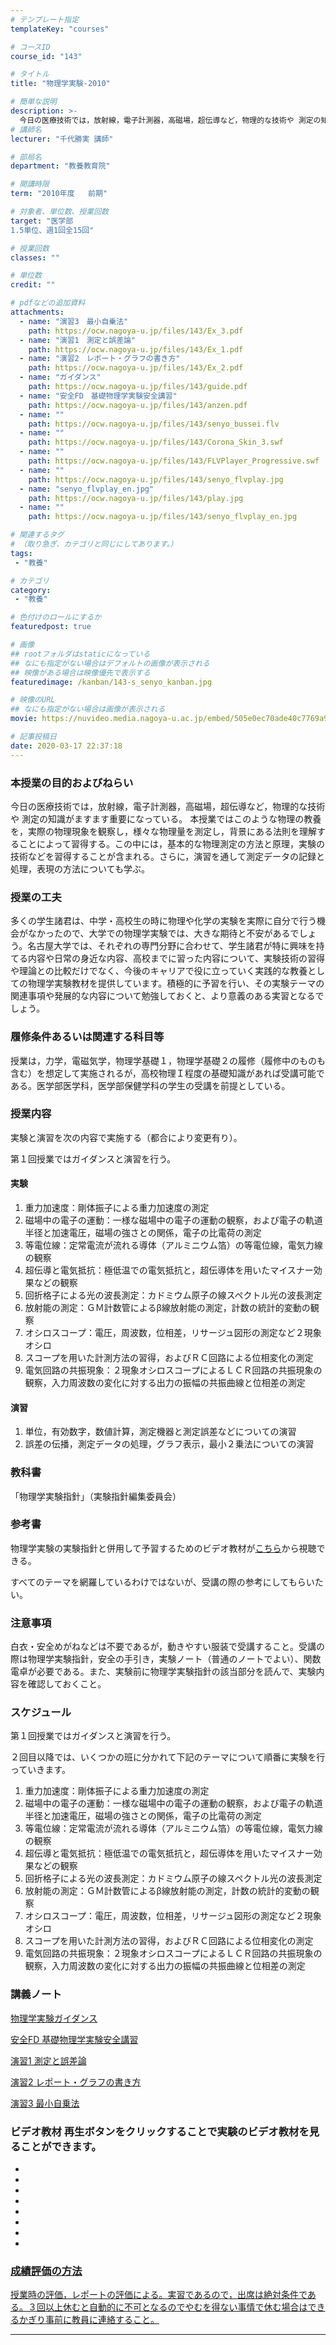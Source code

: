 ```yaml
---
# テンプレート指定
templateKey: "courses"

# コースID
course_id: "143"

# タイトル
title: "物理学実験-2010"

# 簡単な説明
description: >-
  今日の医療技術では，放射線，電子計測器，高磁場，超伝導など，物理的な技術や 測定の知識がますます重要になっている。 本授業ではこのような物理の教養を，実際の物理現象を観察し，様々な物理量を測定し，背景にある法則を理解することによって習得する。この中には，基本的な物理測定の方法と原理，実験の技術などを習得することが含まれる。さらに，演習を通して測定データの記録と処理，表現の方法についても学ぶ。 ....
# 講師名
lecturer: "千代勝実 講師"

# 部局名
department: "教養教育院"

# 開講時限
term: "2010年度	前期"

# 対象者、単位数、授業回数
target: "医学部
1.5単位、週1回全15回"

# 授業回数
classes: ""

# 単位数
credit: ""

# pdfなどの追加資料
attachments:
  - name: "演習3　最小自乗法" 
    path: https://ocw.nagoya-u.jp/files/143/Ex_3.pdf
  - name: "演習1　測定と誤差論" 
    path: https://ocw.nagoya-u.jp/files/143/Ex_1.pdf
  - name: "演習2　レポート・グラフの書き方" 
    path: https://ocw.nagoya-u.jp/files/143/Ex_2.pdf
  - name: "ガイダンス" 
    path: https://ocw.nagoya-u.jp/files/143/guide.pdf
  - name: "安全FD　基礎物理学実験安全講習" 
    path: https://ocw.nagoya-u.jp/files/143/anzen.pdf
  - name: "" 
    path: https://ocw.nagoya-u.jp/files/143/senyo_bussei.flv
  - name: "" 
    path: https://ocw.nagoya-u.jp/files/143/Corona_Skin_3.swf
  - name: "" 
    path: https://ocw.nagoya-u.jp/files/143/FLVPlayer_Progressive.swf
  - name: "" 
    path: https://ocw.nagoya-u.jp/files/143/senyo_flvplay.jpg
  - name: "senyo_flvplay_en.jpg" 
    path: https://ocw.nagoya-u.jp/files/143/play.jpg
  - name: "" 
    path: https://ocw.nagoya-u.jp/files/143/senyo_flvplay_en.jpg

# 関連するタグ
# （取り急ぎ、カテゴリと同じにしてあります。）
tags:
 - "教養"

# カテゴリ
category:
 - "教養"

# 色付けのロールにするか
featuredpost: true

# 画像
## rootフォルダはstaticになっている
## なにも指定がない場合はデフォルトの画像が表示される
## 映像がある場合は映像優先で表示する
featuredimage: /kanban/143-s_senyo_kanban.jpg

# 映像のURL
## なにも指定がない場合は画像が表示される
movie: https://nuvideo.media.nagoya-u.ac.jp/embed/505e0ec70ade40c7769a9797c0a05c1e2945a846

# 記事投稿日
date: 2020-03-17 22:37:18
---
```


### 本授業の目的およびねらい

今日の医療技術では，放射線，電子計測器，高磁場，超伝導など，物理的な技術や 測定の知識がますます重要になっている。 本授業ではこのような物理の教養を，実際の物理現象を観察し，様々な物理量を測定し，背景にある法則を理解することによって習得する。この中には，基本的な物理測定の方法と原理，実験の技術などを習得することが含まれる。さらに，演習を通して測定データの記録と処理，表現の方法についても学ぶ。


### 授業の工夫

多くの学生諸君は、中学・高校生の時に物理や化学の実験を実際に自分で行う機会がなかったので、大学での物理学実験では、大きな期待と不安があるでしょう。名古屋大学では、それぞれの専門分野に合わせて、学生諸君が特に興味を持てる内容や日常の身近な内容、高校までに習った内容について、実験技術の習得や理論との比較だけでなく、今後のキャリアで役に立っていく実践的な教養としての物理学実験教材を提供しています。積極的に予習を行い、その実験テーマの関連事項や発展的な内容について勉強しておくと、より意義のある実習となるでしょう。







### 履修条件あるいは関連する科目等

授業は，力学，電磁気学，物理学基礎１，物理学基礎２の履修（履修中のものも含む）を想定して実施されるが，高校物理Ｉ程度の基礎知識があれば受講可能である。医学部医学科，医学部保健学科の学生の受講を前提としている。

### 授業内容

実験と演習を次の内容で実施する（都合により変更有り）。

第１回授業ではガイダンスと演習を行う。

#### 実験

1. 重力加速度：剛体振子による重力加速度の測定
2. 磁場中の電子の運動：一様な磁場中の電子の運動の観察，および電子の軌道半径と加速電圧，磁場の強さとの関係，電子の比電荷の測定
3. 等電位線：定常電流が流れる導体（アルミニウム箔）の等電位線，電気力線の観察
4. 超伝導と電気抵抗：極低温での電気抵抗と，超伝導体を用いたマイスナー効果などの観察
5. 回折格子による光の波長測定：カドミウム原子の線スペクトル光の波長測定
6. 放射能の測定：ＧＭ計数管によるβ線放射能の測定，計数の統計的変動の観察
7. オシロスコープ：電圧，周波数，位相差，リサージュ図形の測定など２現象オシロ
8. スコープを用いた計測方法の習得，およびＲＣ回路による位相変化の測定
9. 電気回路の共振現象：２現象オシロスコープによるＬＣＲ回路の共振現象の観察，入力周波数の変化に対する出力の振幅の共振曲線と位相差の測定

#### 演習

1. 単位，有効数字，数値計算，測定機器と測定誤差などについての演習
2. 誤差の伝播，測定データの処理，グラフ表示，最小２乗法についての演習

### 教科書

「物理学実験指針」（実験指針編集委員会）

### 参考書

物理学実験の実験指針と併用して予習するためのビデオ教材が[こちら](http://olms.media.nagoya-u.ac.jp/pex/)から視聴できる。

すべてのテーマを網羅しているわけではないが、受講の際の参考にしてもらいたい。

### 注意事項

白衣・安全めがねなどは不要であるが，動きやすい服装で受講すること。受講の際は物理学実験指針，安全の手引き，実験ノート（普通のノートでよい）、関数電卓が必要である。また、実験前に物理学実験指針の該当部分を読んで、実験内容を確認しておくこと。


<h3>スケジュール</h3>

<p>第１回授業ではガイダンスと演習を行う。</p>

<p>２回目以降では、いくつかの班に分かれて下記のテーマについて順番に実験を行っていきます。</p>

<ol>
<li>重力加速度：剛体振子による重力加速度の測定</li>
<li>磁場中の電子の運動：一様な磁場中の電子の運動の観察，および電子の軌道半径と加速電圧，磁場の強さとの関係，電子の比電荷の測定</li>
<li>等電位線：定常電流が流れる導体（アルミニウム箔）の等電位線，電気力線の観察</li>
<li>超伝導と電気抵抗：極低温での電気抵抗と，超伝導体を用いたマイスナー効果などの観察</li>
<li>回折格子による光の波長測定：カドミウム原子の線スペクトル光の波長測定</li>
<li>放射能の測定：ＧＭ計数管によるβ線放射能の測定，計数の統計的変動の観察</li>
<li>オシロスコープ：電圧，周波数，位相差，リサージュ図形の測定など２現象オシロ</li>
<li>スコープを用いた計測方法の習得，およびＲＣ回路による位相変化の測定</li>
<li>電気回路の共振現象：２現象オシロスコープによるＬＣＲ回路の共振現象の観察，入力周波数の変化に対する出力の振幅の共振曲線と位相差の測定</li>
</ol>



### 講義ノート

[物理学実験ガイダンス](https://ocw.nagoya-u.jp/files/143/guide.pdf) 

[安全FD 基礎物理学実験安全講習](https://ocw.nagoya-u.jp/files/143/guide.pdf) 

[演習1 測定と誤差論](https://ocw.nagoya-u.jp/files/143/Ex_1.pdf) 

[演習2 レポート・グラフの書き方](https://ocw.nagoya-u.jp/files/143/Ex_2.pdf) 

[演習3 最小自乗法](https://ocw.nagoya-u.jp/files/143/Ex_3.pdf) 

### ビデオ教材 再生ボタンをクリックすることで実験のビデオ教材を見ることができます。

* <a href="https://nuvideo.media.nagoya-u.ac.jp/embed/328c5dda4f281a9f0c060248826c7ffdea17ce72" target="blank" width="640" height="360" frameborder="0" allowfullscreen></iframe>
* <a href="https://nuvideo.media.nagoya-u.ac.jp/embed/9a80bab64f013f5d97c78a120c90075a5b335252" target="blank" width="640" height="360" frameborder="0" allowfullscreen></iframe>
* <a href="https://nuvideo.media.nagoya-u.ac.jp/embed/c57ee129896eec65d684e27b370fb6869a55e61e" target="blank" width="640" height="360" frameborder="0" allowfullscreen></iframe>
* <a href="https://nuvideo.media.nagoya-u.ac.jp/embed/375217b34d55feca8b550afcfe22e811fbe761bb" target="blank" width="640" height="360" frameborder="0" allowfullscreen></iframe>
* <a href="https://nuvideo.media.nagoya-u.ac.jp/embed/6a3abe9d662a29db8524b416761d27d001024290" target="blank" width="640" height="360" frameborder="0" allowfullscreen></iframe>
* <a href="https://nuvideo.media.nagoya-u.ac.jp/embed/14326ac48f5a88938e01cccbfb0b9061b2c2d1fe" target="blank" width="640" height="360" frameborder="0" allowfullscreen></iframe>
* <a href="https://nuvideo.media.nagoya-u.ac.jp/embed/d642c046355c7e548476fd0a31b5e29ceb669b79" target="blank" width="640" height="360" frameborder="0" allowfullscreen></iframe>
* <a href="https://nuvideo.media.nagoya-u.ac.jp/embed/67d61111a9c116b663194b0941947a4279610282" target="blank" width="640" height="360" frameborder="0" allowfullscreen></iframe>





### 成績評価の方法

授業時の評価，レポートの評価による。実習であるので，出席は絶対条件である。３回以上休むと自動的に不可となるのでやむを得ない事情で休む場合はできるかぎり事前に教員に連絡すること。



-----
